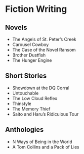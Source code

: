 # Fiction Writing

## Novels
+ The Angels of St. Peter’s Creek
+ Carousel Cowboy
+ The Case of the Novel Ransom
+ Brother Dustfish
+ The Hunger Engine

## Short Stories
+ Showdown at the DQ Corral
+ Untouchable
+ The Low Cloud Reflex
+ Thinstyle
+ The Memory Thief
+ Saito and Haru’s Ridiculous Tour

## Anthologies
+ N Ways of Being in the World
+ A Tom Collins and a Pack of Lies